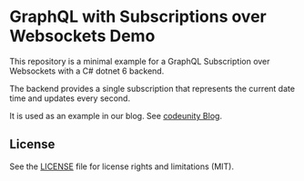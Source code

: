 # GraphQL with Subscriptions over Websockets Demo

This repository is a minimal example for a GraphQL Subscription over Websockets with a C# dotnet 6 backend.

The backend provides a single subscription that represents the current date time and updates every second.

It is used as an example in our blog. See <a href="https://www.codeunity.de/blog/live-datenaktualisierung-mit-graphql-und-websockets" target="_blank">codeunity Blog</a>.

## License

See the [LICENSE](LICENSE.md) file for license rights and limitations (MIT).
